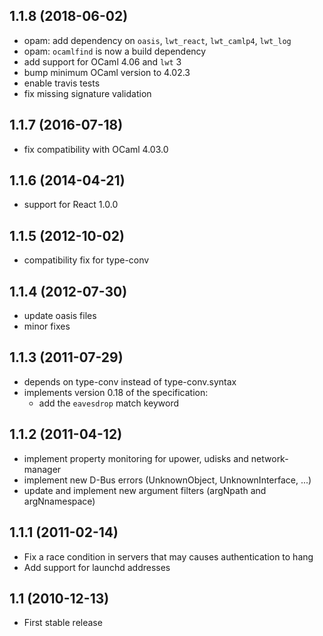 1.1.8 (2018-06-02)
------------------

* opam: add dependency on `oasis`, `lwt_react`, `lwt_camlp4`, `lwt_log`
* opam: `ocamlfind` is now a build dependency
* add support for OCaml 4.06 and `lwt` 3
* bump minimum OCaml version to 4.02.3
* enable travis tests
* fix missing signature validation

1.1.7 (2016-07-18)
------------------

* fix compatibility with OCaml 4.03.0

1.1.6 (2014-04-21)
------------------

* support for React 1.0.0

1.1.5 (2012-10-02)
------------------

* compatibility fix for type-conv

1.1.4 (2012-07-30)
------------------

* update oasis files
* minor fixes

1.1.3 (2011-07-29)
------------------

* depends on type-conv instead of type-conv.syntax
* implements version 0.18 of the specification:
    * add the `eavesdrop` match keyword

1.1.2 (2011-04-12)
------------------

* implement property monitoring for upower, udisks and network-manager
* implement new D-Bus errors (UnknownObject, UnknownInterface, ...)
* update and implement new argument filters (argNpath and argNnamespace)

1.1.1 (2011-02-14)
------------------

* Fix a race condition in servers that may causes authentication to hang
* Add support for launchd addresses

1.1 (2010-12-13)
----------------

  * First stable release

